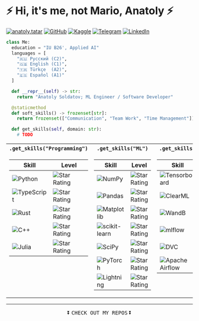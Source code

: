 # ⚡ Hi, it's me, not Mario, Anatoly ⚡

[![anatoly.tatar](https://img.shields.io/badge/anatoly-tatar-000000?style=for-the-badge&logo=&logoColor=white)](https://anatoly.tatar/)
[![GitHub](https://img.shields.io/badge/github-%23121011.svg?style=for-the-badge&logo=github&logoColor=white)](https://github.com/PodYapolskiy)
[![Kaggle](https://img.shields.io/badge/Kaggle-035a7d?style=for-the-badge&logo=kaggle&logoColor=white)](https://www.kaggle.com/podyapolsky)
[![Telegram](https://img.shields.io/badge/Telegram-2CA5E0?style=for-the-badge&logo=telegram&logoColor=white)](https://t.me/podyapolskiyaa)
[![LinkedIn](https://img.shields.io/badge/linkedin-%230077B5.svg?style=for-the-badge&logo=linkedin&logoColor=white)](https://www.linkedin.com/in/podyapolsky)

<!-- [![LeetCode](https://img.shields.io/badge/LeetCode-000000?style=for-the-badge&logo=LeetCode&logoColor=#d16c06)](https://leetcode.com/podyapolskiy/) -->
<!-- [![VKontakte](https://img.shields.io/badge/-Vkontakte-003f5c?style=for-the-badge&logo=vk)](https://vk.com/podyapolskiyaa) -->
<!-- [![VK](https://a11ybadges.com/badge?logo=vk)](https://vk.com/web.step) -->
<!-- [![mail](https://img.shields.io/badge/gmail-c14438?style=flat-square&message=gmail&logo=Gmail&logoColor=white&link=mailto:dmatasoff@gmail.com)](mailto:podyapolskiyaa@gmail.com) -->
<!-- [![CV](https://img.shields.io/static/v1?style=flat-square&message=cv&color=50AFCE&logo=Canva&logoColor=white&label=)](https://www.canva.com/design/DAFHajYHKog/iBupZrL591GzOYTccpyvxQ/view?utm_content=DAFHajYHKog&utm_campaign=designshare&utm_medium=link&utm_source=publishsharelink) -->
<!-- https://github.com/a11y-badges/a11y-markdown-badges -->

```python
class Me:
  education = "IU B26', Applied AI"
  languages = [
    "🇷🇺 Русский (C2)",
    "🇬🇧 English (C1)",
    "🇹🇷 Türkçe  (A2)",
    "🇪🇸 Español (A1)"
  ]

  def __repr__(self) -> str:
    return "Anatoly Soldatov; ML Engineer / Software Developer"

  @staticmethod
  def soft_skills() -> frozenset[str]:
    return frozenset(["Communication", "Team Work", "Time Management"])

  def get_skills(self, domain: str):
    # TODO
```

<!-- https://github.com/guibranco/progressbar?tab=readme-ov-file -->
<!-- https://github.com/GoulartNogueira/Star-Rating -->
<!-- https://stackoverflow.com/questions/43232279/how-can-one-display-tables-side-by-side-in-github-markdown -->
<!-- https://stackoverflow.com/questions/44172954/is-it-possible-to-have-a-table-in-the-center-in-a-github-gist-markdown -->

<table>
<tr>
  <th><code>.get_skills("Programming")</code></th><th><code>.get_skills("ML")</code></th><th><code>.get_skills("MLOps")</code></th><th><code>.get_skills("DB")</code></th><th><code>.get_skills("Tools")</code></th>
</tr>
<tr valign="top">

<!-- </tr> -->

<td>

| Skill                                                                                                                    | Level                                                           |
| ------------------------------------------------------------------------------------------------------------------------ | --------------------------------------------------------------- |
| ![Python](https://img.shields.io/badge/python-3670A0?style=for-the-badge&logo=python&logoColor=ffdd54)                   | ![Star Rating](https://starrating-beta.vercel.app/4.5/?size=24) |
| ![TypeScript](https://img.shields.io/badge/typescript-%23007ACC.svg?style=for-the-badge&logo=typescript&logoColor=white) | ![Star Rating](https://starrating-beta.vercel.app/3.0/?size=24) |
| ![Rust](https://img.shields.io/badge/rust-%23000000.svg?style=for-the-badge&logo=rust&logoColor=white)                   | ![Star Rating](https://starrating-beta.vercel.app/1.0/?size=24) |
| ![C++](https://img.shields.io/badge/c++-%2300599C.svg?style=for-the-badge&logo=c%2B%2B&logoColor=white)                  | ![Star Rating](https://starrating-beta.vercel.app/1.0/?size=24) |
| ![Julia](https://img.shields.io/badge/-Julia-9558B2?style=for-the-badge&logo=julia&logoColor=white)                      | ![Star Rating](https://starrating-beta.vercel.app/1.5/?size=24) |

<!-- | ![C](https://img.shields.io/badge/c-%2300599C.svg?style=for-the-badge&logo=c&logoColor=white)                            | ![Star Rating](https://starrating-beta.vercel.app/1.0/?size=24) | -->
</td>

<td>

| Skill                                                                                                                           | Level                                                           |
| ------------------------------------------------------------------------------------------------------------------------------- | --------------------------------------------------------------- |
| ![NumPy](https://img.shields.io/badge/numpy-%23013243.svg?style=for-the-badge&logo=numpy&logoColor=white)                       | ![Star Rating](https://starrating-beta.vercel.app/3.0/?size=24) |
| ![Pandas](https://img.shields.io/badge/pandas-%23150458.svg?style=for-the-badge&logo=pandas&logoColor=white)                    | ![Star Rating](https://starrating-beta.vercel.app/3.0/?size=24) |
| ![Matplotlib](https://img.shields.io/badge/Matplotlib-%23ffffff.svg?style=for-the-badge&logo=Matplotlib&logoColor=black)        | ![Star Rating](https://starrating-beta.vercel.app/3.0/?size=24) |
| ![scikit-learn](https://img.shields.io/badge/scikit--learn-%23F7931E.svg?style=for-the-badge&logo=scikit-learn&logoColor=white) | ![Star Rating](https://starrating-beta.vercel.app/3.0/?size=24) |
| ![SciPy](https://img.shields.io/badge/SciPy-%230C55A5.svg?style=for-the-badge&logo=scipy&logoColor=%white)                      | ![Star Rating](https://starrating-beta.vercel.app/2.0/?size=24) |
| ![PyTorch](https://img.shields.io/badge/PyTorch-%23EE4C2C.svg?style=for-the-badge&logo=PyTorch&logoColor=white)                 | ![Star Rating](https://starrating-beta.vercel.app/4.0/?size=24) |
| ![Lightning](https://img.shields.io/badge/Lightning-fff?style=for-the-badge&logo=lightning&logoColor=7b29e6)                    | ![Star Rating](https://starrating-beta.vercel.app/3.0/?size=24) |

<!-- transformers, langchain -->

</td>

<td>

| Skill                                                                                                                    | Level                                                           |
| ------------------------------------------------------------------------------------------------------------------------ | --------------------------------------------------------------- |
| ![Tensorboard](https://img.shields.io/badge/tensorboard-f26d00?style=for-the-badge&logo=tensorflow&logoColor=fff)        | ![Star Rating](https://starrating-beta.vercel.app/3.0/?size=24) |
| ![ClearML](https://img.shields.io/badge/clear%7Cml-1a1d2b?style=for-the-badge&logo=&logoColor=15ab8d)                    | ![Star Rating](https://starrating-beta.vercel.app/4.0/?size=24) |
| ![WandB](https://img.shields.io/badge/wandb-fff?style=for-the-badge&logo=numpy&logoColor=blue)                           | ![Star Rating](https://starrating-beta.vercel.app/3.0/?size=24) |
| ![mlflow](https://img.shields.io/badge/mlflow-fff?style=for-the-badge&logo=mlflow&logoColor=17a8e6)                      | ![Star Rating](https://starrating-beta.vercel.app/1.0/?size=24) |
| ![DVC](https://img.shields.io/badge/dvc-ffffff?style=for-the-badge&logo=dvc)                                             | ![Star Rating](https://starrating-beta.vercel.app/2.0/?size=24) |
| ![Apache Airflow](https://img.shields.io/badge/Airflow-017CEE?style=for-the-badge&logo=Apache%20Airflow&logoColor=white) | ![Star Rating](https://starrating-beta.vercel.app/2.0/?size=24) |

</td>

<td>

| Skill                                                                                                                | Level                                                           |
| -------------------------------------------------------------------------------------------------------------------- | --------------------------------------------------------------- |
| ![Postgres](https://img.shields.io/badge/postgres-%23316192.svg?style=for-the-badge&logo=postgresql&logoColor=white) | ![Star Rating](https://starrating-beta.vercel.app/3.0/?size=24) |
| ![MongoDB](https://img.shields.io/badge/MongoDB-%234ea94b.svg?style=for-the-badge&logo=mongodb&logoColor=white)      | ![Star Rating](https://starrating-beta.vercel.app/4.0/?size=24) |
| ![Redis](https://img.shields.io/badge/redis-%23DD0031.svg?style=for-the-badge&logo=redis&logoColor=white)            | ![Star Rating](https://starrating-beta.vercel.app/3.0/?size=24) |
| ![FAISS](https://img.shields.io/badge/FAISS-ffffff?style=for-the-badge&logo=meta&logoColor=blue)                     | ![Star Rating](https://starrating-beta.vercel.app/2.0/?size=24) |
| ![MinIO](https://img.shields.io/badge/Minio-ffffff?style=for-the-badge&logo=amazons3&logoColor=red)                  | ![Star Rating](https://starrating-beta.vercel.app/1.0/?size=24) |
| ![Qdrant](https://img.shields.io/badge/Qdrant-090e1a?style=for-the-badge&logo=qubesos&logoColor=red)                 | ![Star Rating](https://starrating-beta.vercel.app/2.0/?size=24) |

<!-- | SQL                                                                                                                  | ![Star Rating](https://starrating-beta.vercel.app/1.0/?size=24) | -->
<!-- | NoSQL -->

</td>

<td>

| Skill                                                                                                                                             | Level                                                           |
| ------------------------------------------------------------------------------------------------------------------------------------------------- | --------------------------------------------------------------- |
| ![Git](https://img.shields.io/badge/git-%23F05033.svg?style=for-the-badge&logo=git&logoColor=white)                                               | ![Star Rating](https://starrating-beta.vercel.app/4.0/?size=24) |
| ![GitHub](https://img.shields.io/badge/github-%23121011.svg?style=for-the-badge&logo=github&logoColor=white)                                      | ![Star Rating](https://starrating-beta.vercel.app/4.5/?size=24) |
| ![Docker](https://img.shields.io/badge/docker-%230db7ed.svg?style=for-the-badge&logo=docker&logoColor=white)                                      | ![Star Rating](https://starrating-beta.vercel.app/3.0/?size=24) |
| ![Linux](https://img.shields.io/badge/linux-fff?style=for-the-badge&logo=linux&logoColor=000)                                                     | ![Star Rating](https://starrating-beta.vercel.app/4.0/?size=24) |
| ![Visual Studio Code](https://img.shields.io/badge/Visual%20Studio%20Code-0078d7.svg?style=for-the-badge&logo=visual-studio-code&logoColor=white) | ![Star Rating](https://starrating-beta.vercel.app/5.0/?size=24) |
| ![Codeium](https://img.shields.io/badge/codeium-0d0d0d?style=for-the-badge&logo=codeium&logoColor=09b5a1)                                         | ![Star Rating](https://starrating-beta.vercel.app/4.0/?size=24) |

</td>

</tr>
</table>

<!--
  experience: {
    'SWE': '10+ years',
    'CTO': '3+ years',
  }
-->

<!--
<br />

## Last Project

[![Readme Card](https://github-readme-stats.vercel.app/api/pin/?username=podyapolskiy&repo=follow-my-reading&show_owner=1)](https://github.com/PodYapolskiy/follow-my-reading)
-->

<!--
## Stats

[![Top Langs](https://github-readme-stats.vercel.app/api/top-langs/?username=podyapolskiy&langs_count=10)](https://github.com/podyapolskiy/github-readme-stats)

[![My GitHub stats](https://github-readme-stats.vercel.app/api?username=podyapolskiy&count_private=true&show_icons=true&custom_title=Stats)](https://github.com/podyapolskiy/github-readme-stats)
-->

---

<!-- https://meta.stackexchange.com/questions/311572/should-click-be-used-with-kbd -->

<p align="center">
  ⏬ <kbd>CHECK OUT MY REPOS</kbd> ⏬
</p>
